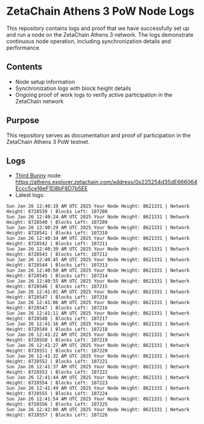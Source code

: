 # ZetaChain Athens 3 PoW Node Logs
This repository contains logs and proof that we have successfully set up and run a node on the ZetaChain Athens 3 network. The logs demonstrate continuous node operation, including synchronization details and performance.

## Contents
- Node setup information
- Synchronization logs with block height details
- Ongoing proof of work logs to verify active participation in the ZetaChain network

## Purpose
This repository serves as documentation and proof of participation in the ZetaChain Athens 3 PoW testnet.

## Logs

- [Third Bunny](https://thirdbunny.xyz/) node: https://athens.explorer.zetachain.com/address/0x225254d35dE666064Eccc5ce16eF1D8bF8D7b5EE
- Latest logs:
```
Sun Jan 26 12:40:19 AM UTC 2025 Your Node Height: 8621331 | Network Height: 8728539 | Blocks Left: 107208
Sun Jan 26 12:40:24 AM UTC 2025 Your Node Height: 8621331 | Network Height: 8728540 | Blocks Left: 107209
Sun Jan 26 12:40:29 AM UTC 2025 Your Node Height: 8621331 | Network Height: 8728541 | Blocks Left: 107210
Sun Jan 26 12:40:34 AM UTC 2025 Your Node Height: 8621331 | Network Height: 8728542 | Blocks Left: 107211
Sun Jan 26 12:40:39 AM UTC 2025 Your Node Height: 8621331 | Network Height: 8728543 | Blocks Left: 107212
Sun Jan 26 12:40:45 AM UTC 2025 Your Node Height: 8621331 | Network Height: 8728544 | Blocks Left: 107213
Sun Jan 26 12:40:50 AM UTC 2025 Your Node Height: 8621331 | Network Height: 8728545 | Blocks Left: 107214
Sun Jan 26 12:40:55 AM UTC 2025 Your Node Height: 8621331 | Network Height: 8728546 | Blocks Left: 107215
Sun Jan 26 12:41:01 AM UTC 2025 Your Node Height: 8621331 | Network Height: 8728547 | Blocks Left: 107216
Sun Jan 26 12:41:06 AM UTC 2025 Your Node Height: 8621331 | Network Height: 8728547 | Blocks Left: 107216
Sun Jan 26 12:41:11 AM UTC 2025 Your Node Height: 8621331 | Network Height: 8728548 | Blocks Left: 107217
Sun Jan 26 12:41:16 AM UTC 2025 Your Node Height: 8621331 | Network Height: 8728549 | Blocks Left: 107218
Sun Jan 26 12:41:22 AM UTC 2025 Your Node Height: 8621331 | Network Height: 8728550 | Blocks Left: 107219
Sun Jan 26 12:41:27 AM UTC 2025 Your Node Height: 8621331 | Network Height: 8728551 | Blocks Left: 107220
Sun Jan 26 12:41:32 AM UTC 2025 Your Node Height: 8621331 | Network Height: 8728552 | Blocks Left: 107221
Sun Jan 26 12:41:37 AM UTC 2025 Your Node Height: 8621331 | Network Height: 8728553 | Blocks Left: 107222
Sun Jan 26 12:41:44 AM UTC 2025 Your Node Height: 8621331 | Network Height: 8728554 | Blocks Left: 107223
Sun Jan 26 12:41:49 AM UTC 2025 Your Node Height: 8621331 | Network Height: 8728555 | Blocks Left: 107224
Sun Jan 26 12:41:54 AM UTC 2025 Your Node Height: 8621331 | Network Height: 8728556 | Blocks Left: 107225
Sun Jan 26 12:42:00 AM UTC 2025 Your Node Height: 8621331 | Network Height: 8728557 | Blocks Left: 107226
```
